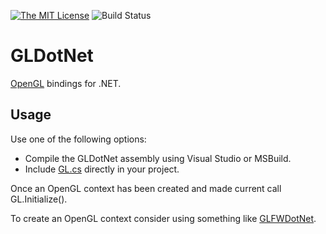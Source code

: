 [![The MIT License](https://img.shields.io/badge/license-MIT-orange.svg?style=flat-square)](http://opensource.org/licenses/MIT)
![Build Status](https://smack0007.visualstudio.com/_apis/public/build/definitions/fe242154-6494-46a8-aecf-f6146774ff5b/4/badge)

# GLDotNet

[OpenGL](https://www.opengl.org/) bindings for .NET.

## Usage

Use one of the following options:

* Compile the GLDotNet assembly using Visual Studio or MSBuild.
* Include [GL.cs](https://github.com/smack0007/GLDotNet/blob/master/src/GLDotNet/GL.cs) directly
  in your project.
  
Once an OpenGL context has been created and made current call GL.Initialize().
  
To create an OpenGL context consider using something like [GLFWDotNet](https://github.com/smack0007/GLFWDotNet).
